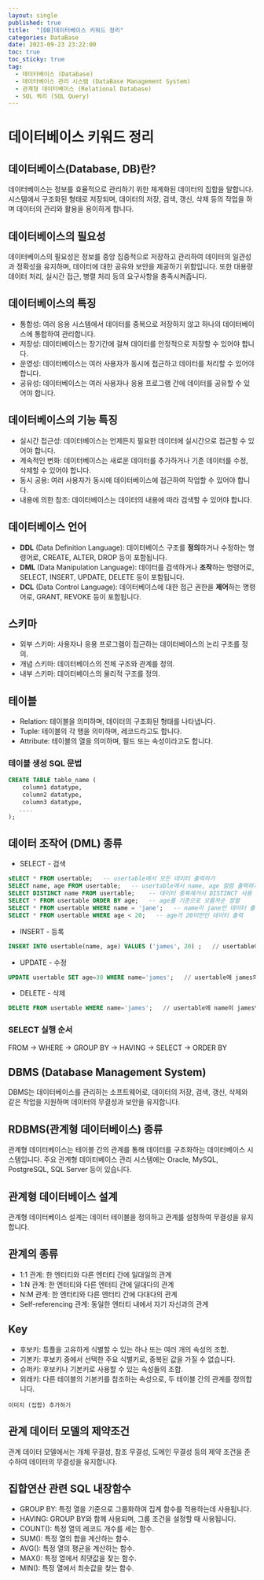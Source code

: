 ```yaml
---
layout: single
published: true
title:  "[DB]데이터베이스 키워드 정리"
categories: DataBase
date: 2023-09-23 23:22:00
toc: true
toc_sticky: true
tag:   
  - 데이터베이스 (Database)
  - 데이터베이스 관리 시스템 (DataBase Management System)
  - 관계형 데이터베이스 (Relational Database)
  - SQL 쿼리 (SQL Query)
---
```


# 데이터베이스 키워드 정리

## 데이터베이스(Database, DB)란?

데이터베이스는 정보를 효율적으로 관리하기 위한 체계화된 데이터의 집합을 말합니다. 시스템에서 구조화된 형태로 저장되며, 데이터의 저장, 검색, 갱신, 삭제 등의 작업을 하며 데이터의 관리와 활용을 용이하게 합니다.

## 데이터베이스의 필요성

데이터베이스의 필요성은 정보를 중앙 집중적으로 저장하고 관리하여 데이터의 일관성과 정확성을 유지하며, 데이터에 대한 공유와 보안을 제공하기 위함입니다. 또한 대용량 데이터 처리, 실시간 접근, 병렬 처리 등의 요구사항을 충족시켜줍니다.

## 데이터베이스의 특징

* 통합성: 여러 응용 시스템에서 데이터를 중복으로 저장하지 않고 하나의 데이터베이스에 통합하여 관리합니다.
* 저장성: 데이터베이스는 장기간에 걸쳐 데이터를 안정적으로 저장할 수 있어야 합니다.
* 운영성: 데이터베이스는 여러 사용자가 동시에 접근하고 데이터를 처리할 수 있어야 합니다.
* 공유성: 데이터베이스는 여러 사용자나 응용 프로그램 간에 데이터를 공유할 수 있어야 합니다.

## 데이터베이스의 기능 특징

* 실시간 접근성: 데이터베이스는 언제든지 필요한 데이터에 실시간으로 접근할 수 있어야 합니다.
* 계속적인 변화: 데이터베이스는 새로운 데이터를 추가하거나 기존 데이터를 수정, 삭제할 수 있어야 합니다.
* 동시 공용: 여러 사용자가 동시에 데이터베이스에 접근하여 작업할 수 있어야 합니다.
* 내용에 의한 참조: 데이터베이스는 데이터의 내용에 따라 검색할 수 있어야 합니다.

## 데이터베이스 언어

* **DDL** (Data Definition Language): 데이터베이스 구조를 **정의**하거나 수정하는 명령어로, CREATE, ALTER, DROP 등이 포함됩니다.
* **DML** (Data Manipulation Language): 데이터를 검색하거나 **조작**하는 명령어로, SELECT, INSERT, UPDATE, DELETE 등이 포함됩니다.
* **DCL** (Data Control Language): 데이터베이스에 대한 접근 권한을 **제어**하는 명령어로, GRANT, REVOKE 등이 포함됩니다.

## 스키마

* 외부 스키마: 사용자나 응용 프로그램이 접근하는 데이터베이스의 논리 구조를 정의.
* 개념 스키마: 데이터베이스의 전체 구조와 관계를 정의.
* 내부 스키마: 데이터베이스의 물리적 구조를 정의.

## 테이블

* Relation: 테이블을 의미하며, 데이터의 구조화된 형태를 나타냅니다.
* Tuple: 테이블의 각 행을 의미하며, 레코드라고도 합니다.
* Attribute: 테이블의 열을 의미하며, 필드 또는 속성이라고도 합니다.

### 테이블 생성 SQL 문법

```sql
CREATE TABLE table_name (
    column1 datatype,
    column2 datatype,
    column3 datatype,
   ....  
);
```

## 데이터 조작어 (DML) 종류

* SELECT - 검색
```sql
sELECT * FROM usertable;   -- usertable에서 모든 데이터 출력하기
SELECT name, age FROM usertable;   -- usertable에서 name, age 컬럼 출력하기
SELECT DISTINCT name FROM usertable;    -- 데이터 중복제거시 DISTINCT 사용
SELECT * FROM usertable ORDER BY age;   -- age를 기준으로 오름차순 정렬
SELECT * FROM usertable WHERE name = 'jane';   -- name이 jane인 데이터 출력
SELECT * FROM usertable WHERE age < 20;   -- age가 20미만인 데이터 출력
```
* INSERT - 등록
```sql
INSERT INTO usertable(name, age) VALUES ('james', 20) ;   // usertable에 name은 james, age는 20인 데이터 삽입
```
* UPDATE - 수정
```sql
UPDATE usertable SET age=30 WHERE name='james';   // usertable에 james의 age를 30으로 변경
```
* DELETE - 삭제
```sql
DELETE FROM usertable WHERE name='james';   // usertable에 name이 james인 데이터를 삭제
```

### SELECT 실행 순서

FROM -> WHERE -> GROUP BY -> HAVING -> SELECT -> ORDER BY

## DBMS (Database Management System)

DBMS는 데이터베이스를 관리하는 소프트웨어로, 데이터의 저장, 검색, 갱신, 삭제와 같은 작업을 지원하며 데이터의 무결성과 보안을 유지합니다.

## RDBMS(관계형 데이터베이스) 종류

관계형 데이터베이스는 테이블 간의 관계를 통해 데이터를 구조화하는 데이터베이스 시스템입니다. 주요 관계형 데이터베이스 관리 시스템에는 Oracle, MySQL, PostgreSQL, SQL Server 등이 있습니다.

## 관계형 데이터베이스 설계

관계형 데이터베이스 설계는 데이터 테이블을 정의하고 관계를 설정하여 무결성을 유지합니다.

## 관계의 종류

* 1:1 관계: 한 엔터티와 다른 엔터티 간에 일대일의 관계
* 1:N 관계: 한 엔터티와 다른 엔터티 간에 일대다의 관계
* N:M 관계: 한 엔터티와 다른 엔터티 간에 다대다의 관계
* Self-referencing 관계: 동일한 엔터티 내에서 자기 자신과의 관계

## Key

* 후보키: 튜플을 고유하게 식별할 수 있는 하나 또는 여러 개의 속성의 조합.
* 기본키: 후보키 중에서 선택한 주요 식별키로, 중복된 값을 가질 수 없습니다.
* 슈퍼키: 후보키나 기본키로 사용할 수 있는 속성들의 조합.
* 외래키: 다른 테이블의 기본키를 참조하는 속성으로, 두 테이블 간의 관계를 정의합니다.

`이미지 (집합) 추가하기`

## 관계 데이터 모델의 제약조건

관계 데이터 모델에서는 개체 무결성, 참조 무결성, 도메인 무결성 등의 제약 조건을 준수하여 데이터의 무결성을 유지합니다.

## 집합연산 관련 SQL 내장함수

* GROUP BY: 특정 열을 기준으로 그룹화하여 집계 함수를 적용하는데 사용됩니다.
* HAVING: GROUP BY와 함께 사용되며, 그룹 조건을 설정할 때 사용됩니다.
* COUNT(): 특정 열의 레코드 개수를 세는 함수.
* SUM(): 특정 열의 합을 계산하는 함수.
* AVG(): 특정 열의 평균을 계산하는 함수.
* MAX(): 특정 열에서 최댓값을 찾는 함수.
* MIN(): 특정 열에서 최솟값을 찾는 함수.

